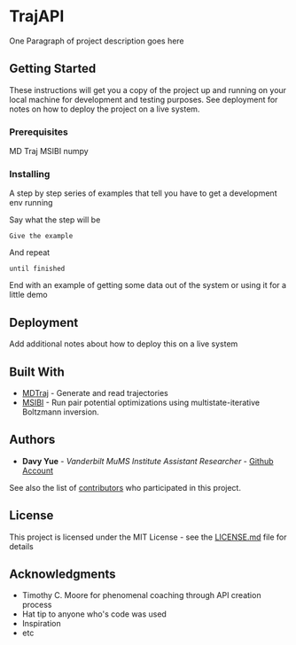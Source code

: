 # TrajAPI

One Paragraph of project description goes here

## Getting Started

These instructions will get you a copy of the project up and running on your local machine for development and testing purposes. See deployment for notes on how to deploy the project on a live system.

### Prerequisites

MD Traj
MSIBI
numpy

### Installing

A step by step series of examples that tell you have to get a development env running

Say what the step will be

```
Give the example
```

And repeat

```
until finished
```

End with an example of getting some data out of the system or using it for a little demo

## Deployment

Add additional notes about how to deploy this on a live system

## Built With

* [MDTraj](http://mdtraj.org/1.8.0/index.html) - Generate and read trajectories
* [MSIBI](https://github.com/mosdef-hub/msibi/) - Run pair potential optimizations using multistate-iterative Boltzmann inversion.

## Authors

* **Davy Yue** - *Vanderbilt MuMS Institute Assistant Researcher* - [Github Account](https://github.com/ddyy345)

See also the list of [contributors](https://github.com/your/project/contributors) who participated in this project.

## License

This project is licensed under the MIT License - see the [LICENSE.md](LICENSE.md) file for details

## Acknowledgments

* Timothy C. Moore for phenomenal coaching through API creation process
* Hat tip to anyone who's code was used
* Inspiration
* etc
